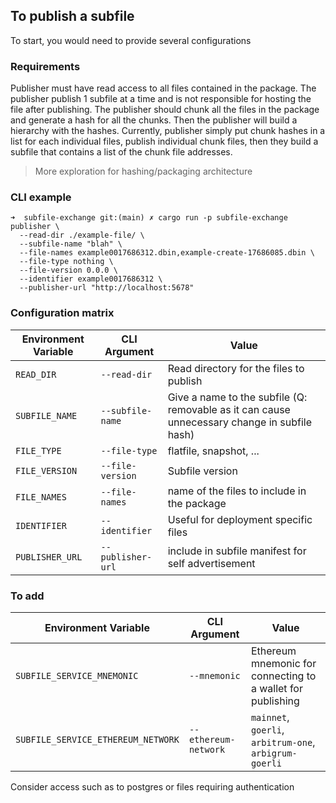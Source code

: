 ## To publish a subfile

To start, you would need to provide several configurations

### Requirements

Publisher must have read access to all files contained in the package. The publisher publish 1 subfile at a time and is not responsible for hosting the file after publishing. The publisher should chunk all the files in the package and generate a hash for all the chunks. Then the publisher will build a hierarchy with the hashes. Currently, publisher simply put chunk hashes in a list for each individual files, publish individual chunk files, then they build a subfile that contains a list of the chunk file addresses. 

> More exploration for hashing/packaging architecture


### CLI example
```
➜  subfile-exchange git:(main) ✗ cargo run -p subfile-exchange publisher \
  --read-dir ./example-file/ \
  --subfile-name "blah" \
  --file-names example0017686312.dbin,example-create-17686085.dbin \
  --file-type nothing \
  --file-version 0.0.0 \
  --identifier example0017686312 \
  --publisher-url "http://localhost:5678" 
```




### Configuration matrix

| Environment Variable                          | CLI Argument                    | Value                                            |
| --------------------------------------------- | ------------------------------- | ------------------------------------------------ |
| `READ_DIR`             | `--read-dir`             | Read directory for the files to publish               |
| `SUBFILE_NAME`             | `--subfile-name`             | Give a name to the subfile (Q: removable as it can cause unnecessary change in subfile hash)               |
| `FILE_TYPE`             | `--file-type`             | flatfile, snapshot, ...               |
| `FILE_VERSION`             | `--file-version`             | Subfile version               |
| `FILE_NAMES`             | `--file-names`             | name of the files to include in the package               |
| `IDENTIFIER`             | `--identifier`             | Useful for deployment specific files                |
| `PUBLISHER_URL`             | `--publisher-url`             | include in subfile manifest for self advertisement               |

### To add
| Environment Variable                          | CLI Argument                    | Value                                            |
| --------------------------------------------- | ------------------------------- | ------------------------------------------------ |
| `SUBFILE_SERVICE_MNEMONIC`                    | `--mnemonic`                    | Ethereum mnemonic for connecting to a wallet for publishing           |
| `SUBFILE_SERVICE_ETHEREUM_NETWORK`            | `--ethereum-network`            | `mainnet`, `goerli`, `arbitrum-one`, `arbigrum-goerli`                              |

Consider access such as to postgres or files requiring authentication
